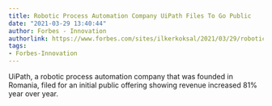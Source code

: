 ```yaml
---
title: Robotic Process Automation Company UiPath Files To Go Public
date: "2021-03-29 13:40:44"
author: Forbes - Innovation
authorlink: https://www.forbes.com/sites/ilkerkoksal/2021/03/29/robotic-process-automation-company-uipath-files-to-go-public/
tags:
- Forbes-Innovation
---
```

UiPath, a robotic process automation company that was founded in Romania, filed for an initial public offering showing revenue increased 81% year over year.